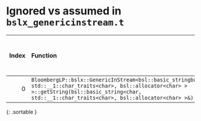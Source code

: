 # Ignored vs assumed in `bslx_genericinstream.t`

<script src="../sorttable.js"></script>
|   Index | Function                                                                                                                                                                                                       |   Difference in number of lines |   Function size difference in bytes | Disassembly                                                             |   Number of lines in assumed build | Number of bytes in assumed build   |   Number of lines in ignored build | Number of bytes in ignored build   |
|--------:|:---------------------------------------------------------------------------------------------------------------------------------------------------------------------------------------------------------------|--------------------------------:|------------------------------------:|:------------------------------------------------------------------------|-----------------------------------:|:-----------------------------------|-----------------------------------:|:-----------------------------------|
|       0 | `BloombergLP::bslx::GenericInStream<bsl::basic_stringbuf<char, std::__1::char_traits<char>, bsl::allocator<char> > >::getString(bsl::basic_string<char, std::__1::char_traits<char>, bsl::allocator<char> >&)` |                               5 |                                  16 | [Assumed](0.assume.s.txt), [Ignored](0.none.s.txt), [Diff](0.diff.html) |                                672 | 4,407,888                          |                                656 | 4,407,872                          |
{: .sortable }
